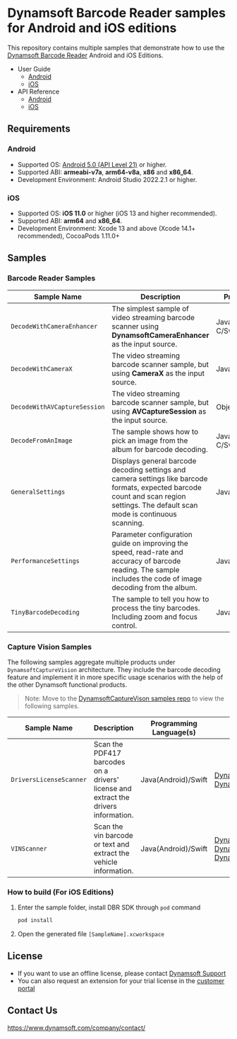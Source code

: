 # Dynamsoft Barcode Reader samples for Android and iOS editions

This repository contains multiple samples that demonstrate how to use the [Dynamsoft Barcode Reader](https://www.dynamsoft.com/barcode-reader/overview/) Android and iOS Editions.

- User Guide
  - [Android](https://www.dynamsoft.com/barcode-reader/docs/mobile/programming/android/user-guide.html)
  - [iOS](https://www.dynamsoft.com/barcode-reader/docs/mobile/programming/objectivec-swift/user-guide.html?lang=swift)
- API Reference
  - [Android](https://www.dynamsoft.com/barcode-reader/docs/mobile/programming/android/api-reference/)
  - [iOS](https://www.dynamsoft.com/barcode-reader/docs/mobile/programming/objectivec-swift/api-reference/)

## Requirements

### Android

- Supported OS: <a href="https://developer.android.com/about/versions/lollipop" target="_blank">Android 5.0 (API Level 21)</a> or higher.
- Supported ABI: **armeabi-v7a**, **arm64-v8a**, **x86** and **x86_64**.
- Development Environment: Android Studio 2022.2.1 or higher.

### iOS

- Supported OS: **iOS 11.0** or higher (iOS 13 and higher recommended).
- Supported ABI: **arm64** and **x86_64**.
- Development Environment: Xcode 13 and above (Xcode 14.1+ recommended), CocoaPods 1.11.0+

## Samples

### Barcode Reader Samples

| Sample Name | Description | Programming Language(s) |
| ----------- | ----------- | ----------------------- |
| `DecodeWithCameraEnhancer` | The simplest sample of video streaming barcode scanner using **DynamsoftCameraEnhancer** as the input source. | Java(Android)/Kotlin/Objective-C/Swift |
| `DecodeWithCameraX` | The video streaming barcode scanner sample, but using **CameraX** as the input source. | Java(Android)/Kotlin |
| `DecodeWithAVCaptureSession` | The video streaming barcode scanner sample, but using **AVCaptureSession** as the input source. | Objective-C/Swift |
| `DecodeFromAnImage` | The sample shows how to pick an image from the album for barcode decoding. | Java(Android)/Kotlin/Objective-C/Swift |
| `GeneralSettings` | Displays general barcode decoding settings and camera settings like barcode formats, expected barcode count and scan region settings. The default scan mode is continuous scanning. | Java(Android)/Swift |
| `PerformanceSettings` | Parameter configuration guide on improving the speed, read-rate and accuracy of barcode reading. The sample includes the code of image decoding from the album. | Java(Android)/Swift |
| `TinyBarcodeDecoding` | The sample to tell you how to process the tiny barcodes. Including zoom and focus control. | Java(Android)/Swift |

### Capture Vision Samples

The following samples aggregate multiple products under `DynamsoftCaptureVision` architecture. They include the barcode decoding feature and implement it in more specific usage scenarios with the help of the other Dynamsoft functional products.

> Note: Move to the [DynamsoftCaptureVison samples repo](https://github.com/Dynamsoft/capture-vision-mobile-samples) to view the following samples.

| Sample Name | Description | Programming Language(s) | Products |
| ----------- | ----------- | ----------------------- | -------- |
| `DriversLicenseScanner` | Scan the PDF417 barcodes on a drivers' license and extract the drivers information. | Java(Android)/Swift | [DynamsoftBarcodeReader](https://www.dynamsoft.com/barcode-reader/overview/)<br> [DynamsoftCodeParser](https://www.dynamsoft.com/code-parser/docs/core/introduction/) |
| `VINScanner` | Scan the vin barcode or text and extract the vehicle information. | Java(Android)/Swift | [DynamsoftBarcodeReader](https://www.dynamsoft.com/barcode-reader/overview/) <br> [DynamsoftLabelRecognizer](https://www.dynamsoft.com/label-recognition/overview/)<br> [DynamsoftCodeParser](https://www.dynamsoft.com/code-parser/docs/core/introduction/) |

### How to build (For iOS Editions)

1. Enter the sample folder, install DBR SDK through `pod` command

    ```bash
    pod install
    ```

2. Open the generated file `[SampleName].xcworkspace`

## License

- If you want to use an offline license, please contact [Dynamsoft Support](https://www.dynamsoft.com/company/contact/)
- You can also request an extension for your trial license in the [customer portal](https://www.dynamsoft.com/customer/license/trialLicense?product=dbr&utm_source=github)

## Contact Us

https://www.dynamsoft.com/company/contact/
